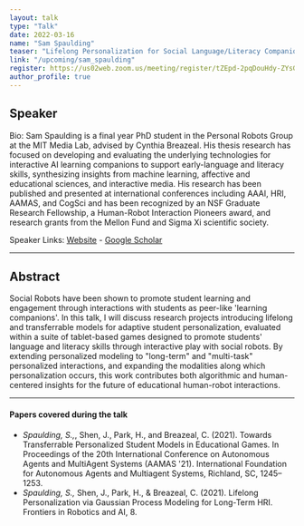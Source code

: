 ```yaml
---
layout: talk
type: "Talk"
date: 2022-03-16
name: "Sam Spaulding"
teaser: "Lifelong Personalization for Social Language/Literacy Companions: Interactive Student Modeling Across Tasks and Over Time"
link: "/upcoming/sam_spaulding" 
register: https://us02web.zoom.us/meeting/register/tZEpd-2pqDouHdy-ZYsGVgVlo_5ViHdogK9X 
author_profile: true
---
```



## Speaker
Bio: Sam Spaulding is a final year PhD student in the Personal Robots Group at the MIT Media Lab, advised by Cynthia Breazeal. His thesis research has focused on developing and evaluating the underlying technologies for interactive AI learning companions to support early-language and literacy skills, synthesizing insights from machine learning, affective and educational sciences, and interactive media. His research has been published and presented at international conferences including AAAI, HRI, AAMAS, and CogSci and has been recognized by an NSF Graduate Research Fellowship, a Human-Robot Interaction Pioneers award, and research grants from the Mellon Fund and Sigma Xi scientific society.

Speaker Links: [Website](https://www.samspaulding.com/) - [Google Scholar](https://scholar.google.com/citations?hl=en&user=uZvvcgUAAAAJ&view_op=list_works&sortby=pubdate)

---

## Abstract
Social Robots have been shown to promote student learning and engagement through interactions with students as peer-like 'learning companions'. In this talk, I will discuss research projects introducing lifelong and transferrable models for adaptive student personalization, evaluated within a suite of tablet-based games designed to promote students' language and literacy skills through interactive play with social robots. By extending personalized modeling to "long-term" and "multi-task" personalized interactions, and expanding the modalities along which personalization occurs, this work contributes both algorithmic and human-centered insights for the future of educational human-robot interactions.

---

#### Papers covered during the talk
* *Spaulding, S.,*, Shen, J., Park, H., and Breazeal, C. (2021). Towards Transferrable Personalized Student Models in Educational Games. In Proceedings of the 20th International Conference on Autonomous Agents and MultiAgent Systems (AAMAS '21). International Foundation for Autonomous Agents and Multiagent Systems, Richland, SC, 1245–1253.
* *Spaulding, S.,* Shen, J., Park, H., & Breazeal, C. (2021). Lifelong Personalization via Gaussian Process Modeling for Long-Term HRI. Frontiers in Robotics and AI, 8.

